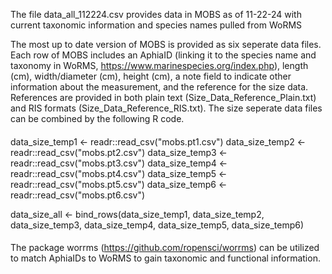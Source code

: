 The file data_all_112224.csv provides data in MOBS as of 11-22-24 with current taxonomic information and species names pulled from WoRMS 

The most up to date version of MOBS is provided as six seperate data files.  
Each row of MOBS includes an AphiaID (linking it to the species name and taxonomy in WoRMS, https://www.marinespecies.org/index.php), 
length (cm), width/diameter (cm), height (cm), a note field to indicate other information about the measurement, and the reference for the size data. 
References are provided in both plain text (Size_Data_Reference_Plain.txt) and RIS formats (Size_Data_Reference_RIS.txt).  The size seperate data files can be
combined by the following R code.  

####
data_size_temp1 <- readr::read_csv("mobs.pt1.csv") 
data_size_temp2 <- readr::read_csv("mobs.pt2.csv") 
data_size_temp3 <- readr::read_csv("mobs.pt3.csv") 
data_size_temp4 <- readr::read_csv("mobs.pt4.csv") 
data_size_temp5 <- readr::read_csv("mobs.pt5.csv") 
data_size_temp6 <- readr::read_csv("mobs.pt6.csv") 


data_size_all <-  bind_rows(data_size_temp1, data_size_temp2, data_size_temp3, 
                        data_size_temp4, data_size_temp5, data_size_temp6) 
####
The package worrms (https://github.com/ropensci/worrms) can be utilized to match AphiaIDs to WoRMS to gain taxonomic and functional information. 

